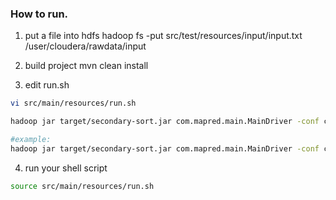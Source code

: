 ### How to run.
1. put a file into hdfs
 	hadoop fs -put src/test/resources/input/input.txt /user/cloudera/rawdata/input
 
2. build project
	mvn clean install
	
3. edit run.sh 
```bash
vi src/main/resources/run.sh
```

```bash
hadoop jar target/secondary-sort.jar com.mapred.main.MainDriver -conf config.xml <hdfs input path> <hdfs temp path> <hdfs output path>

#example: 
hadoop jar target/secondary-sort.jar com.mapred.main.MainDriver -conf config.xml /user/cloudera/rawdata/input /user/cloudera/weightvector/output-count /user/cloudera/weightvector/output
```

4. run your shell script
```bash
source src/main/resources/run.sh
```

